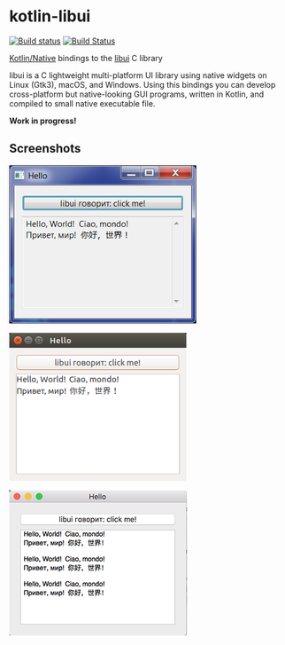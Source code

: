 # kotlin-libui

[![Build status](https://ci.appveyor.com/api/projects/status/github/msink/kotlin-libui?svg=true)](https://ci.appveyor.com/project/msink/kotlin-libui)
[![Build Status](https://travis-ci.org/msink/kotlin-libui.svg?branch=master)](https://travis-ci.org/msink/kotlin-libui)

[Kotlin/Native](https://github.com/JetBrains/kotlin-native) bindings to the
[libui](https://github.com/andlabs/libui.git) C library

libui is a C lightweight multi-platform UI library using native widgets on Linux (Gtk3), macOS, and Windows.
Using this bindings you can develop cross-platform but native-looking GUI programs, written in Kotlin,
and compiled to small native executable file.

**Work in progress!**

## Screenshots

![Windows](samples/hello/hello-windows.png)

![Unix](samples/hello/hello-linux.png)

![OS X](samples/hello/hello-osx.png)
